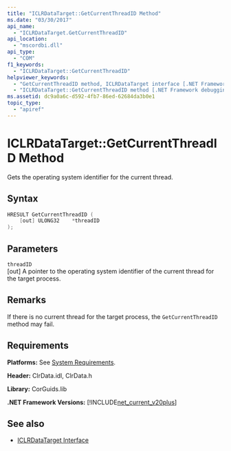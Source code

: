 ```yaml
---
title: "ICLRDataTarget::GetCurrentThreadID Method"
ms.date: "03/30/2017"
api_name: 
  - "ICLRDataTarget.GetCurrentThreadID"
api_location: 
  - "mscordbi.dll"
api_type: 
  - "COM"
f1_keywords: 
  - "ICLRDataTarget::GetCurrentThreadID"
helpviewer_keywords: 
  - "GetCurrentThreadID method, ICLRDataTarget interface [.NET Framework debugging]"
  - "ICLRDataTarget::GetCurrentThreadID method [.NET Framework debugging]"
ms.assetid: dc9a0a6c-d592-4fb7-86ed-62684da3b0e1
topic_type: 
  - "apiref"
---
```

# ICLRDataTarget::GetCurrentThreadID Method
Gets the operating system identifier for the current thread.  
  
## Syntax  
  
```cpp  
HRESULT GetCurrentThreadID (  
    [out] ULONG32    *threadID  
);  
```  
  
## Parameters  
 `threadID`  
 [out] A pointer to the operating system identifier of the current thread for the target process.  
  
## Remarks  
 If there is no current thread for the target process, the `GetCurrentThreadID` method may fail.  
  
## Requirements  
 **Platforms:** See [System Requirements](../../../../docs/framework/get-started/system-requirements.md).  
  
 **Header:** ClrData.idl, ClrData.h  
  
 **Library:** CorGuids.lib  
  
 **.NET Framework Versions:** [!INCLUDE[net_current_v20plus](../../../../includes/net-current-v20plus-md.md)]  
  
## See also

- [ICLRDataTarget Interface](../../../../docs/framework/unmanaged-api/debugging/iclrdatatarget-interface.md)
